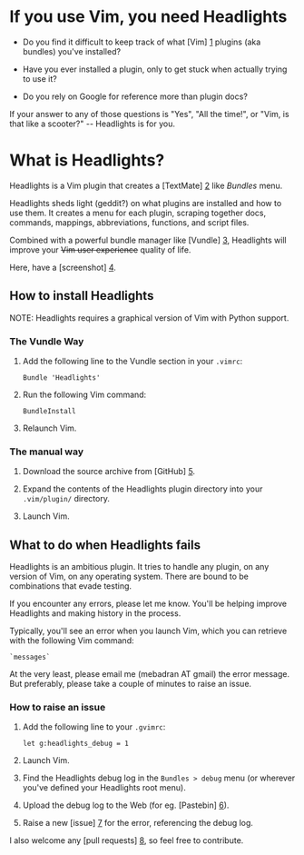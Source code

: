 # If you use Vim, you need Headlights

- Do you find it difficult to keep track of what [Vim] [1] plugins (aka bundles) you've installed?

- Have you ever installed a plugin, only to get stuck when actually trying to use it?

- Do you rely on Google for reference more than plugin docs?

If your answer to any of those questions is "Yes", "All the time!", or "Vim, is that like a scooter?" -- Headlights is for you.

# What is Headlights?

Headlights is a Vim plugin that creates a [TextMate] [2] like _Bundles_ menu.

Headlights sheds light (geddit?) on what plugins are installed and how to use them. It creates a menu for each plugin, scraping together docs, commands, mappings, abbreviations, functions, and script files.

Combined with a powerful bundle manager like [Vundle] [3], Headlights will improve your ~~Vim user experience~~ quality of life.

Here, have a [screenshot] [4].

## How to install Headlights

NOTE: Headlights requires a graphical version of Vim with Python support.

### The Vundle Way

1. Add the following line to the Vundle section in your `.vimrc`:

    `Bundle 'Headlights'`

2. Run the following Vim command:

    `BundleInstall`

3. Relaunch Vim.

### The manual way

1. Download the source archive from [GitHub] [5].

2. Expand the contents of the Headlights plugin directory into your `.vim/plugin/` directory.

3. Launch Vim.

## What to do when Headlights fails

Headlights is an ambitious plugin. It tries to handle any plugin, on any version of Vim, on any operating system. There are bound to be combinations that evade testing.

If you encounter any errors, please let me know. You'll be helping improve Headlights and making history in the process.

Typically, you'll see an error when you launch Vim, which you can retrieve with the following Vim command:

    `messages`

At the very least, please email me (mebadran AT gmail) the error message. But preferably, please take a couple of minutes to raise an issue.

### How to raise an issue

1. Add the following line to your `.gvimrc`:

    `let g:headlights_debug = 1`

2. Launch Vim.

3. Find the Headlights debug log in the `Bundles > debug` menu (or wherever you've defined your Headlights root menu).

4. Upload the debug log to the Web (for eg. [Pastebin] [6]).

5. Raise a new [issue] [7] for the error, referencing the debug log.

I also welcome any [pull requests] [8], so feel free to contribute.

[1]: http://www.vim.org/

[2]: http://macromates.com/

[3]: https://github.com/gmarik/vundle

[4]: https://github.com/mbadran/headlights/raw/master/headlights_ss.png

[5]: https://github.com/mbadran/headlights/archives/master

[6]: http://pastebin.com/

[7]: https://github.com/mbadran/headlights/issues

[8]: http://help.github.com/fork-a-repo/
